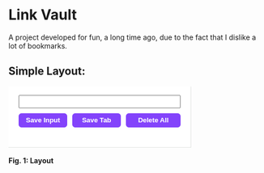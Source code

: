 # Link Vault

A project developed for fun, a long time ago, due to the fact that I dislike a lot of bookmarks.

## Simple Layout:

 ![Layout](imgs/Layout.png) 

**Fig. 1: Layout**


